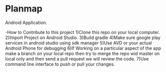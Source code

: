 # Planmap
Android Application.

-How to Contribute to this project
1)Clone this repo on your local computer.
2)Import Project on Android Studio.
3)Build gradle
4)Make sure google play services in android studio using sdk manager
5)Use AVD or your actual Android Phone for debugging
6)If Working on a particular aspect of the app make a branch on your local repo then try to merge the repo wid master on local only and then send a pull request we will review the code.
7)Use command line interface to push or pull your changes.

